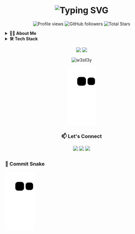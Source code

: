 <h1 align="center"> 
  <img src="https://readme-typing-svg.herokuapp.com?font=Fira+Code&pause=1000&color=22D3EE&center=true&width=435&lines=Hi+there!+👋;I'm+Wesley;Software+Engineer;AWS+Certified" alt="Typing SVG" />
</h1>

<p align="center"> 
  <img src="https://komarev.com/ghpvc/?username=w3sll3y&color=yellow" alt="Profile views" /> 
  <img alt="GitHub followers" src="https://img.shields.io/github/followers/w3sll3y?label=Followers&style=social"> 
  <img src="https://img.shields.io/github/stars/w3sll3y?label=Stars" alt="Total Stars">
</p>

<details>
<summary><b>👨‍💻 About Me</b></summary>

- 🔭 I’m currently working with **Cloud & Fullstack Development**
- 🌱 Learning **AWS Advanced Concepts and Go Lang**
- 👯 I’m looking to collaborate on **Open Source Projects**
- 💬 Ask me about **React, Node.js or AWS**
- 📫 How to reach me: **fernandess.weslley@gmail.com**
- ⚡ Fun fact: **I love gaming and music production**

</details>

<details>
<summary><b>🛠 Tech Stack</b></summary>

### Cloud & DevOps
![AWS](https://img.shields.io/badge/AWS-%23FF9900.svg?style=for-the-badge&logo=amazon-aws&logoColor=white)
![Docker](https://img.shields.io/badge/docker-%230db7ed.svg?style=for-the-badge&logo=docker&logoColor=white)
![GitHub Actions](https://img.shields.io/badge/github%20actions-%232671E5.svg?style=for-the-badge&logo=githubactions&logoColor=white)

### Frontend
![React](https://img.shields.io/badge/react-%2320232a.svg?style=for-the-badge&logo=react&logoColor=%2361DAFB)
![TypeScript](https://img.shields.io/badge/typescript-%23007ACC.svg?style=for-the-badge&logo=typescript&logoColor=white)
![Next JS](https://img.shields.io/badge/Next-black?style=for-the-badge&logo=next.js&logoColor=white)

### Backend
![NodeJS](https://img.shields.io/badge/node.js-6DA55F?style=for-the-badge&logo=node.js&logoColor=white)
![NestJS](https://img.shields.io/badge/nestjs-%23E0234E.svg?style=for-the-badge&logo=nestjs&logoColor=white)
![Go](https://img.shields.io/badge/go-%2300ADD8.svg?style=for-the-badge&logo=go&logoColor=white)

### Databases
![MongoDB](https://img.shields.io/badge/MongoDB-%234ea94b.svg?style=for-the-badge&logo=mongodb&logoColor=white)
![Postgres](https://img.shields.io/badge/postgres-%23316192.svg?style=for-the-badge&logo=postgresql&logoColor=white)

</details>

<p align="center">
  <img height="180em" src="https://github-readme-stats.vercel.app/api?username=w3sll3y&show_icons=true&theme=radical&include_all_commits=true&count_private=true"/>
  <img height="180em" src="https://github-readme-stats.vercel.app/api/top-langs/?username=w3sll3y&layout=compact&langs_count=7&theme=radical"/>
</p>

<p align="center">
  <img src="https://github-readme-streak-stats.herokuapp.com/?user=w3sll3y&theme=radical" alt="w3sll3y" />
</p>

<p align="center">
  <img src="https://github.com/w3sll3y/w3sll3y/blob/output/github-contribution-grid-snake.svg" alt="snake" />
</p>

<h3 align="center">📫 Let's Connect</h3>
<p align="center">
  <a href="https://www.linkedin.com/in/wesley-fernandess/"><img src="https://img.shields.io/badge/LinkedIn-0077B5?style=for-the-badge&logo=linkedin&logoColor=white"/></a>
  <a href="https://wesley-fernandes-portfolio.surge.sh/"><img src="https://img.shields.io/badge/Portfolio-%23000000.svg?style=for-the-badge&logo=firefox&logoColor=#FF7139"/></a>
  <a href="mailto:fernandess.weslley@gmail.com"><img src="https://img.shields.io/badge/Gmail-D14836?style=for-the-badge&logo=gmail&logoColor=white"/></a>
</p>


##
 ### :snake:  Commit Snake
   
   ![snake gif](https://github.com/w3sll3y/w3sll3y/blob/output/github-contribution-grid-snake.svg)
